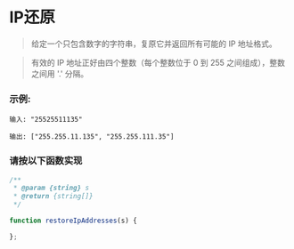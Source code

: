 # IP还原

> 给定一个只包含数字的字符串，复原它并返回所有可能的 IP 地址格式。

> 有效的 IP 地址正好由四个整数（每个整数位于 0 到 255 之间组成），整数之间用 '.' 分隔。

### 示例: 
```
输入: "25525511135" 

输出: ["255.255.11.135", "255.255.111.35"]
```

### 请按以下函数实现

```js
/**
 * @param {string} s 
 * @return {string[]} 
 */ 

function restoreIpAddresses(s) { 

};
```
